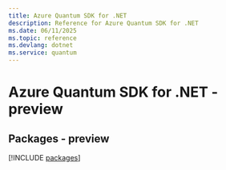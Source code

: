 ```yaml
---
title: Azure Quantum SDK for .NET
description: Reference for Azure Quantum SDK for .NET
ms.date: 06/11/2025
ms.topic: reference
ms.devlang: dotnet
ms.service: quantum
---
```

# Azure Quantum SDK for .NET - preview
## Packages - preview
[!INCLUDE [packages](quantum-index.md)]